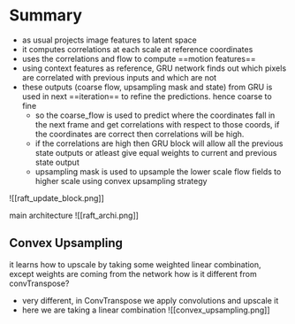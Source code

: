 # Summary
- as usual projects image features to latent space
- it computes correlations at each scale at reference coordinates
- uses the correlations and flow to compute ==motion features==
- using context features as reference, GRU network finds out which pixels are correlated with previous inputs and which are not
- these outputs (coarse flow, upsampling mask and state) from GRU is used in next ==iteration== to refine the predictions. hence coarse to fine
	- so the coarse_flow is used to predict where the coordinates fall in the next frame and get correlations with respect to those coords, if the coordinates are correct then correlations will be high. 
	- if the correlations are high then GRU block will allow all the previous state outputs or atleast give equal weights to current and previous state output
	- upsampling mask is used to upsample the lower scale flow fields to higher scale using convex upsampling strategy

![[raft_update_block.png]]

main architecture 
![[raft_archi.png]]


## Convex Upsampling
it learns how to upscale by taking some weighted linear combination, except weights are coming from the network
how is it different from convTranspose? 
- very different, in ConvTranspose we apply convolutions and upscale it 
- here we are taking a linear combination
![[convex_upsampling.png]]
